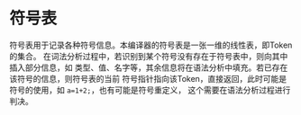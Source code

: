 # 符号表

符号表用于记录各种符号信息。本编译器的符号表是一张一维的线性表，即Token的集合。
在词法分析过程中，若识别到某个符号没有存在于符号表中，则向其中插入部分信息，如
类型、值、名字等，其余信息将在语法分析中填充。若已存在该符号的信息，则符号表的当前
符号指针指向该Token，直接返回，此时可能是符号的使用，如 `a=1+2;`，也有可能是符号重定义，
这个需要在语法分析过程进行判决。
